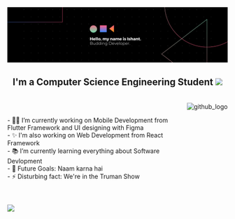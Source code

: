 
<img src="https://github.com/ishantsehrawat/ishantsehrawat/blob/main/banner.png" />
<h2 align='center'>I'm a Computer Science Engineering Student <img src="https://raw.githubusercontent.com/MartinHeinz/MartinHeinz/master/wave.gif" width="30px"></h2>

<br>
<img align="right" alt="github_logo" height="170px" src="https://miro.medium.com/max/1020/0*7Q3yvSIv_t0ioJ-Z.gif" />
<p>
  <br>
- 👨‍💻 I’m currently working on Mobile Development from Flutter Framework and UI designing with Figma<br>
- ✨ I'm also working on Web Development from React Framework<br>
- 📚 I’m currently learning everything about Software Devlopment<br>
- 💪 Future Goals: Naam karna hai<br>
- ⚡ Disturbing fact: We're in the Truman Show <br>
  <br><br>
</p>
<img align="center" src="https://github-readme-stats.vercel.app/api/top-langs/?username=ishantsehrawat&layout=compact&langs_count=8" />

